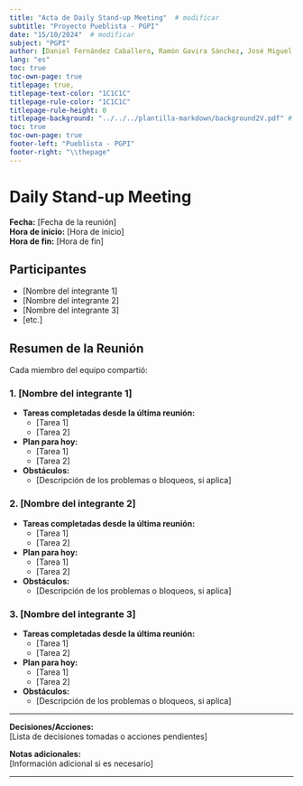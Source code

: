 ```yaml
---
title: "Acta de Daily Stand-up Meeting"  # modificar
subtitle: "Proyecto Pueblista - PGPI"
date: "15/10/2024"  # modificar
subject: "PGPI"
author: [Daniel Fernández Caballero, Ramón Gavira Sánchez, José Miguel Iborra Conejo, Antonio Macías Ferrera, Rafael Pulido Cifuentes]
lang: "es"
toc: true
toc-own-page: true
titlepage: true,
titlepage-text-color: "1C1C1C"
titlepage-rule-color: "1C1C1C"
titlepage-rule-height: 0
titlepage-background: "../../../plantilla-markdown/background2V.pdf" # modificar si el doc es horizontal
toc: true
toc-own-page: true
footer-left: "Pueblista - PGPI"
footer-right: "\\thepage"
---
```


# Daily Stand-up Meeting

**Fecha:** [Fecha de la reunión]  
**Hora de inicio:** [Hora de inicio]  
**Hora de fin:** [Hora de fin]  

## Participantes
- [Nombre del integrante 1]
- [Nombre del integrante 2]
- [Nombre del integrante 3]
- [etc.]

## Resumen de la Reunión

Cada miembro del equipo compartió:

### 1. [Nombre del integrante 1]
- **Tareas completadas desde la última reunión:**  
  - [Tarea 1]
  - [Tarea 2]
- **Plan para hoy:**  
  - [Tarea 1]
  - [Tarea 2]
- **Obstáculos:**  
  - [Descripción de los problemas o bloqueos, si aplica]

### 2. [Nombre del integrante 2]
- **Tareas completadas desde la última reunión:**  
  - [Tarea 1]
  - [Tarea 2]
- **Plan para hoy:**  
  - [Tarea 1]
  - [Tarea 2]
- **Obstáculos:**  
  - [Descripción de los problemas o bloqueos, si aplica]

### 3. [Nombre del integrante 3]
- **Tareas completadas desde la última reunión:**  
  - [Tarea 1]
  - [Tarea 2]
- **Plan para hoy:**  
  - [Tarea 1]
  - [Tarea 2]
- **Obstáculos:**  
  - [Descripción de los problemas o bloqueos, si aplica]

---

**Decisiones/Acciones:**  
[Lista de decisiones tomadas o acciones pendientes]

**Notas adicionales:**  
[Información adicional si es necesario]

---

